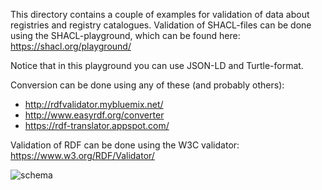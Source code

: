 This directory contains a couple of examples for validation of data about registries and registry catalogues.
Validation of SHACL-files can be done using the SHACL-playground, which can be found here: https://shacl.org/playground/

Notice that in this playground you can use JSON-LD and Turtle-format.

Conversion can be done using any of these (and probably others):
- http://rdfvalidator.mybluemix.net/
- http://www.easyrdf.org/converter
- https://rdf-translator.appspot.com/

Validation of RDF can be done using the W3C validator:
https://www.w3.org/RDF/Validator/

![schema](https://github.com/ejp-rd-vp/resource-metadata-schema/validation_wp_model/blob/master/resource-metadata-schema/vp-model.gif?raw=true)
